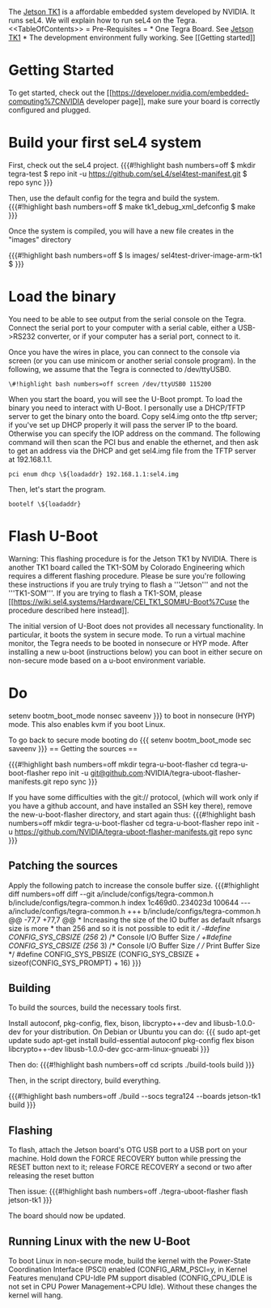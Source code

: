 The
[Jetson TK1](http://www.nvidia.com/object/jetson-tk1-embedded-dev-kit.html) is a affordable embedded system developed by NVIDIA. It runs
seL4. We will explain how to run seL4 on the Tegra.
&lt;&lt;TableOfContents&gt;&gt; = Pre-Requisites = \* One Tegra Board.
See
[Jetson TK1](http://www.nvidia.com/object/jetson-tk1-embedded-dev-kit.html) \* The development environment fully working. See \[\[Getting
started\]\]

# Getting Started
 To get started, check out the
\[\[<https://developer.nvidia.com/embedded-computing%7CNVIDIA> developer
page\]\], make sure your board is correctly configured and plugged.

# Build your first seL4 system
 First, check out the seL4 project.
{{{\#!highlight bash numbers=off \$ mkdir tegra-test \$ repo init -u
<https://github.com/seL4/sel4test-manifest.git> \$ repo sync }}}

Then, use the default config for the tegra and build the system.
{{{\#!highlight bash numbers=off \$ make tk1_debug_xml_defconfig \$
make }}}

Once the system is compiled, you will have a new file creates in the
"images" directory

{{{\#!highlight bash numbers=off \$ ls images/
sel4test-driver-image-arm-tk1 \$ }}}

# Load the binary
 You need to be able to see output from the serial
console on the Tegra. Connect the serial port to your computer with a
serial cable, either a USB-&gt;RS232 converter, or if your computer has
a serial port, connect to it.

Once you have the wires in place, you can connect to the console via
screen (or you can use minicom or another serial console program). In
the following, we assume that the Tegra is connected to /dev/ttyUSB0.

`\#!highlight bash numbers=off screen /dev/ttyUSB0 115200 `

When you start the board, you will see the U-Boot prompt. To load the
binary you need to interact with U-Boot. I personally use a DHCP/TFTP
server to get the binary onto the board. Copy sel4.img onto the tftp
server; if you've set up DHCP properly it will pass the server IP to the
board. Otherwise you can specify the IOP address on the command. The
following command will then scan the PCI bus and enable the ethernet,
and then ask to get an address via the DHCP and get sel4.img file from
the TFTP server at 192.168.1.1.

` pci enum dhcp \${loadaddr} 192.168.1.1:sel4.img `

Then, let's start the program.

` bootelf \${loadaddr} `

# Flash U-Boot


Warning: This flashing procedure is for the Jetson TK1 by NVIDIA. There
is another TK1 board called the TK1-SOM by Colorado Engineering which
requires a different flashing procedure. Please be sure you're following
these instructions if you are truly trying to flash a '''Jetson''' and
not the '''TK1-SOM'''. If you are trying to flash a TK1-SOM, please
\[\[<https://wiki.sel4.systems/Hardware/CEI_TK1_SOM#U-Boot%7Cuse> the
procedure described here instead\]\].

The initial version of U-Boot does not provides all necessary
functionality. In particular, it boots the system in secure mode. To run
a virtual machine monitor, the Tegra needs to be booted in nonsecure or
HYP mode. After installing a new u-boot (instructions below) you can
boot in either secure on non-secure mode based on a u-boot environment
variable.

Do
==

setenv bootm_boot_mode nonsec saveenv }}} to boot in nonsecure (HYP)
mode. This also enables kvm if you boot Linux.

To go back to secure mode booting do {{{ setenv bootm_boot_mode sec
saveenv }}} == Getting the sources ==

{{{\#!highlight bash numbers=off mkdir tegra-u-boot-flasher cd
tegra-u-boot-flasher repo init -u
<git@github.com>:NVIDIA/tegra-uboot-flasher-manifests.git repo sync }}}

If you have some difficulties with the git:// protocol, (which will work
only if you have a github account, and have installed an SSH key there),
remove the new-u-boot-flasher directory, and start again thus:
{{{\#!highlight bash numbers=off mkdir tegra-u-boot-flasher cd
tegra-u-boot-flasher repo init -u
<https://github.com/NVIDIA/tegra-uboot-flasher-manifests.git> repo sync
}}}

## Patching the sources


Apply the following patch to increase the console buffer size.
{{{\#!highlight diff numbers=off diff --git
a/include/configs/tegra-common.h b/include/configs/tegra-common.h index
1c469d0..234023d 100644 --- a/include/configs/tegra-common.h +++
b/include/configs/tegra-common.h @@ -77,7 +77,7 @@ \* Increasing the
size of the IO buffer as default nfsargs size is more \* than 256 and so
it is not possible to edit it */ -\#define CONFIG_SYS_CBSIZE (256* 2)
/\* Console I/O Buffer Size */ +\#define CONFIG_SYS_CBSIZE (256* 3)
/\* Console I/O Buffer Size */ /* Print Buffer Size \*/ \#define
CONFIG_SYS_PBSIZE (CONFIG_SYS_CBSIZE +
sizeof(CONFIG_SYS_PROMPT) + 16) }}}

## Building
 To build the sources, build the necessary tools first.

Install autoconf, pkg-config, flex, bison, libcrypto++-dev and
libusb-1.0.0-dev for your distribution. On Debian or Ubuntu you can do:
{{{ sudo apt-get update sudo apt-get install build-essential autoconf
pkg-config flex bison libcrypto++-dev libusb-1.0.0-dev
gcc-arm-linux-gnueabi }}}

Then do: {{{\#!highlight bash numbers=off cd scripts ./build-tools build
}}}

Then, in the script directory, build everything.

{{{\#!highlight bash numbers=off ./build --socs tegra124 --boards
jetson-tk1 build }}}

## Flashing
 To flash, attach the Jetson board's OTG USB port to a USB
port on your machine. Hold down the FORCE RECOVERY button while pressing
the RESET button next to it; release FORCE RECOVERY a second or two
after releasing the reset button

Then issue: {{{\#!highlight bash numbers=off ./tegra-uboot-flasher flash
jetson-tk1 }}}

The board should now be updated.

## Running Linux with the new U-Boot
 To boot Linux in non-secure
mode, build the kernel with the Power-State Coordination Interface
(PSCI) enabled (CONFIG_ARM_PSCI=y, in Kernel Features menu)and
CPU-Idle PM support disabled (CONFIG_CPU_IDLE is not set in CPU Power
Management-&gt;CPU Idle). Without these changes the kernel will hang.
